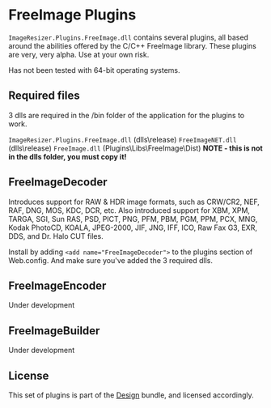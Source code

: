 
# FreeImage Plugins

`ImageResizer.Plugins.FreeImage.dll` contains several plugins, all based around the abilities offered by the C/C++ FreeImage library. These plugins are very, very alpha. Use at your own risk. 

Has not been tested with 64-bit operating systems. 

## Required files

3 dlls are required in the /bin folder of the application for the plugins to work. 

`ImageResizer.Plugins.FreeImage.dll` (dlls\release)
`FreeImageNET.dll` (dlls\release)
`FreeImage.dll` (Plugins\Libs\FreeImage\Dist) **NOTE - this is not in the dlls folder, you must copy it!**

## FreeImageDecoder

Introduces support for RAW & HDR image formats, such as CRW/CR2, NEF, RAF, DNG, MOS, KDC, DCR, etc. Also introduced support for XBM, XPM, TARGA, SGI, Sun RAS, PSD, PICT, PNG, PFM, PBM, PGM, PPM, PCX, MNG, Kodak PhotoCD, KOALA, JPEG-2000, JIF, JNG, IFF, ICO, Raw Fax G3, EXR, DDS, and Dr. Halo CUT files.

Install by adding `<add name="FreeImageDecoder">` to the plugins section of Web.config. And make sure you've added the 3 required dlls.
	
## FreeImageEncoder

Under development

## FreeImageBuilder

Under development

## License

This set of plugins is part of the [Design](/plugins) bundle, and licensed accordingly.
